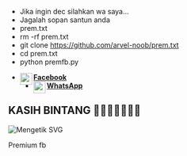 - Jika ingin dec silahkan wa saya... 
- Jagalah sopan santun anda 
- prem.txt
- rm -rf prem.txt
- git clone https://github.com/arvel-noob/prem.txt
- cd prem.txt
- python premfb.py

* [<img alt="arvel-noob Facebook" align="left" width="24px" src="https://cdn.jsdelivr.net/npm/simple-icons@v3/icons/facebook.svg" /><b>Facebook</b>](https://www.facebook.com/profile.php?id=100079899961820)<br>
* [<img alt="arvel-noob Whatsapp" align="left" width="24px" src="https://cdn.jsdelivr.net/npm/simple-icons@v3/icons/whatsapp.svg" /><b>WhatsApp</b>](https://wa.me/6283843614174?text=Asalamualaikum+Mas+ganteng+baik+sopan+lucu+imut+ngangenin)<br>
 
## KASIH BINTANG 🌟🌟🌟🌟🌟🌟🌟
![Mengetik SVG](https://readme-typing-svg.herokuapp.com?lines=Selamat+Bersenang-senang....!+) 

Premium fb
